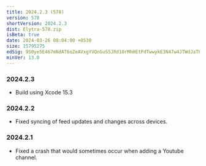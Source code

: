 ```yaml
---
title: 2024.2.3 (578)
version: 578
shortVersion: 2024.2.3
dist: Elytra-578.zip
isBeta: true
date: 2024-03-26 08:04:00 +0530
size: 15795275
edSig: 9S0ye5E467mNdAT6oZeAVxgYVQnGuS5JRd10rMhHEtPdTwwykE3N47w4JTWdJaTOOEiROTTpoG72aMNii1lRBw==
minVer: 13.0
---
```


### 2024.2.3

- Build using Xcode 15.3

### 2024.2.2

- Fixed syncing of feed updates and changes across devices.

### 2024.2.1

- Fixed a crash that would sometimes occur when adding a Youtube channel.
